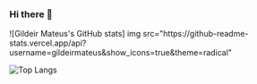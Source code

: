 ### Hi there 👋
<p>
![Gildeir Mateus's GitHub stats] img src="https://github-readme-stats.vercel.app/api?username=gildeirmateus&show_icons=true&theme=radical"

![Top Langs](https://github-readme-stats.vercel.app/api/top-langs/?username=gildeirmateus&layout=compact)
<p/>

<!--
**gildeirmateus/gildeirmateus** is a ✨ _special_ ✨ repository because its `README.md` (this file) appears on your GitHub profile.

Here are some ideas to get you started:

- 🔭 I’m currently working on ...
- 🌱 I’m currently learning ...
- 👯 I’m looking to collaborate on ...
- 🤔 I’m looking for help with ...
- 💬 Ask me about ...
- 📫 How to reach me: ...
- 😄 Pronouns: ...
- ⚡ Fun fact: ...
-->
